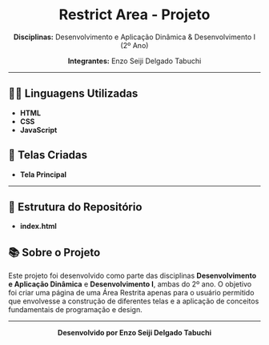 <h1 align="center">Restrict Area - Projeto</h1>

<p align="center">
  <strong>Disciplinas:</strong> Desenvolvimento e Aplicação Dinâmica & Desenvolvimento I (2º Ano)
</p>

<p align="center">
  <strong>Integrantes:</strong> Enzo Seiji Delgado Tabuchi
</p>

<hr>

<h2>👨‍💻 Linguagens Utilizadas</h2>
<ul>
    <li><strong>HTML</strong></li>
    <li><strong>CSS</strong></li>
    <li><strong>JavaScript</strong></li>
</ul>

<h2>📄 Telas Criadas</h2>
<ul>
  <li><strong>Tela Principal</strong></li>
</ul>

<hr>

<h2>📂 Estrutura do Repositório</h2>
<ul>
  <li><strong>index.html</strong></li>
</ul>

<h2>📚 Sobre o Projeto</h2>
<p>
  Este projeto foi desenvolvido como parte das disciplinas <strong>Desenvolvimento e Aplicação Dinâmica</strong> e <strong>Desenvolvimento I</strong>, 
  ambas do 2º ano. O objetivo foi criar uma página de uma Área Restrita apenas para o usuário permitido que envolvesse a construção de diferentes telas e 
  a aplicação de conceitos fundamentais de programação e design.
</p>

<hr>

<p align="center">
  <strong>Desenvolvido por Enzo Seiji Delgado Tabuchi</strong>
</p>
